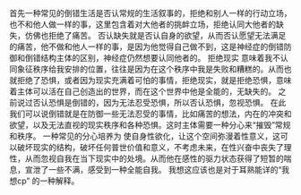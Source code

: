 首先一种常见的倒错生活是否认常规的生活叙事的，拒绝和别人一样的行动立场，也不和他人做一样的事，这里包含着对大他者的挑衅立场，拒绝认同大他者的缺失，仿佛也拒绝了痛苦。
否认缺失就是否认自身的欲望，从而否认愿望无法满足的痛苦，他不做和他人一样的事，是因为他觉得自己做不到，这是神经症的倒错防御和倒错结构主体的区别，神经症仍然想要认同他者的。
拒绝现实 意味着我不认同象征秩序给我安排的位置，往往是因为在这个秩序中我是失败和糟糕的。从而也就拒绝了恐惧，或者因为现实充满着可怕的事情，拒绝现实，就是拒绝恐惧，意味着主体可以活在自己创造出的世界，而在这个世界中他是全能的，无缺失的。
之前说过否认恐惧是倒错的，因为无法忍受恐惧，所以否认恐惧，忽视恐惧。
在此我们可以说倒错就是在防御一些无法忍受的事情，比如痛苦的想法，内在的冲突和欲望，以及无法直视的现实秩序和各种恐惧。这时主体需要一种分心来“摧毁”常规和秩序。
一种常见的分心培养为 使自身性欲化，让这个空间弥漫着性意义，这可以破坏现实的结构，破坏任何普世价值和意义，不考虑未来，在性兴奋中丧失了理性，从而忽视自我在当下现实中的处境。从而他在感性的驱力状态获得了短暂的喘息，宣泄了一些不满，感受到一种全能自我。
我想这应该也是对于耳熟能详的“我想cp” 的一种解释。